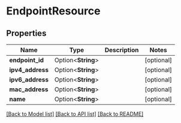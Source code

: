 # EndpointResource

## Properties

Name | Type | Description | Notes
------------ | ------------- | ------------- | -------------
**endpoint_id** | Option<**String**> |  | [optional]
**ipv4_address** | Option<**String**> |  | [optional]
**ipv6_address** | Option<**String**> |  | [optional]
**mac_address** | Option<**String**> |  | [optional]
**name** | Option<**String**> |  | [optional]

[[Back to Model list]](../README.md#documentation-for-models) [[Back to API list]](../README.md#documentation-for-api-endpoints) [[Back to README]](../README.md)


